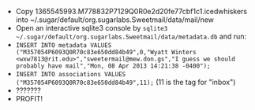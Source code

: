 * Copy 1365545993.M778832P7129Q0R0e2d20fe77cbf1c1.icedwhiskers into ~/.sugar/default/org.sugarlabs.Sweetmail/data/mail/new
* Open an interactive sqlite3 console by ```sqlite3 ~/.sugar/default/org.sugarlabs.Sweetmail/data/metadata.db``` and run:
* ```INSERT INTO metadata VALUES ("M357054P6093Q0R70c83e650dd84b49",0,"Wyatt Winters <wxw7813@rit.edu>","sweetermail@mew.don.gs","I guess we should probably have mail","Mon, 08 Apr 2013 14:21:38 -0400");```
* ```INSERT INTO associations VALUES ("M357054P6093Q0R70c83e650dd84b49",11);``` (11 is the tag for "inbox")
* ???????
* PROFIT!
